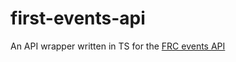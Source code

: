 # first-events-api
An API wrapper written in TS for the [FRC events API](https://frc-events.firstinspires.org)